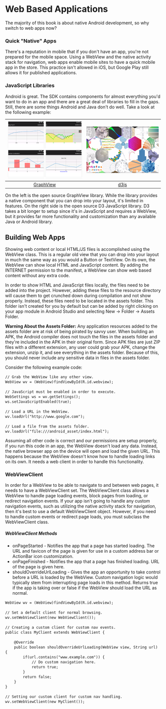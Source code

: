 # Web Based Applications

The majority of this book is about native Android development, so why switch to web apps now?


### Quick "Native" Apps

There's a reputation in mobile that if you don't have an app, you're not prepared for the mobile space. Using a WebView and the native activity stack for navigation, web apps enable mobile sites to have a quick mobile app in the store.  This practice isn't allowed in iOS, but Google Play still allows it for published applications.

### JavaScript Libraries

Android is great.  The SDK contains components for almost everything you'd want to do in an app and there are a great deal of libraries to fill in the gaps.  Still, there are some things Android and Java don't do well.  Take a look at the following example:

| ![GraphView](GraphView.png) | ![d3js](d3js.png) |
| :--: | :--: |
| [GraphView](http://www.android-graphview.org/) | [d3js](https://d3js.org/) |

On the left is the open source GraphView library. While the library provides a native component that you can drop into your layout, it's limited in features.  On the right side is the open source D3 JavaScript library. D3 takes a bit longer to setup since it's in JavaScript and requires a WebView, but it provides far more functionality and customization than any available Java or Android library.

## Building Web Apps

Showing web content or local HTML/JS files is accomplished using the WebView class. This is a regular old view that you can drop into your layout in much the same way as you would a Button or TextView.  On its own, the WebView can show local HTML and JavaScript content. By adding the INTERNET permission to the manifest, a WebView can show web based content without any extra code.

In order to show HTML and JavaScript files locally, the files need to be added into the project. However, adding these files to the resource directory will cause them to get crunched down during compilation and not show properly. Instead, these files need to be located in the assets folder.  This folder isn't created for you by default but can be added by right clicking on your app module in Android Studio and selecting New -> Folder -> Assets Folder.

**Warning About the Assets Folder:** Any application resources added to the assets folder are at risk of being pirated by savvy user.  When building an APK, the Android compiler does not touch the files in the assets folder and they're included in the APK in their original form.  Since APK files are just ZIP files with a different extension, any user could grab your APK, change the extension, unzip it, and see everything in the assets folder.  Because of this, you should never include any sensitive data in files in the assets folder.

Consider the following example code:

```
// Grab the WebView like any other view.
WebView wv = (WebView)findViewById(R.id.webview);
    
// JavaScript must be enabled in order to execute.
WebSettings ws = wv.getSettings();
ws.setJavaScriptEnabled(true);
    
// Load a URL in the WebView.
wv.loadUrl("http://www.google.com");
    
// Load a file from the assets folder.
wv.loadUrl("file:///android_asset/index.html");
```
    
Assuming all other code is correct and our permissions are setup properly, if you run this code in an app, the WebView doesn't load any data. Instead, the native browser app on the device will open and load the given URL.  This happens because the WebView doesn't know how to handle loading links on its own. It needs a web client in order to handle this functionality.

### WebViewClient

In order for a WebView to be able to navigate to and between web pages, it needs to have a WebViewClient set.  The WebViewClient class allows a WebView to handle page loading events, block pages from loading, or redirect navigation events.  If your app isn't going to handle any custom navigation events, such as utilizing the native activity stack for navigation, then it's best to use a default WebViewClient object. However, if you need to handle custom events or redirect page loads, you must subclass the WebViewClient class.

##### WebViewClient Methods

* onPageStarted - Notifies the app that a page has started loading. The URL and favicon of the page is given for use in a custom address bar or ActionBar icon customization.
* onPageFinished - Notifies the app that a page has finished loading. URL of the page is given here.
* shouldOverrideUrlLoading - Gives the app an opportunity to take control before a URL is loaded by the WebView.  Custom navigation logic would typically stem from interrupting page loads in this method. Returns true if the app is taking over or false if the WebView should load the URL as normal.

```
WebView wv = (WebView)findViewById(R.id.webview);

// Set a default client for normal browsing.
wv.setWebViewClient(new WebViewClient());

// Creating a custom client for custom nav events.
public class MyClient extends WebViewClient {
    
    @Override
    public boolean shouldOverrideUrlLoading(WebView view, String url) {
        if(url.contains("www.example.com")) {
            // Do custom navigation here.
            return true;
        }
        return false;
    }
}

// Setting our custom client for custom nav handling.
wv.setWebViewClient(new MyClient());
```

